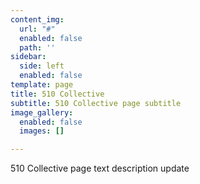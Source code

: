 ```yaml
---
content_img:
  url: "#"
  enabled: false
  path: ''
sidebar:
  side: left
  enabled: false
template: page
title: 510 Collective
subtitle: 510 Collective page subtitle
image_gallery:
  enabled: false
  images: []

---
```

510 Collective page text description update
